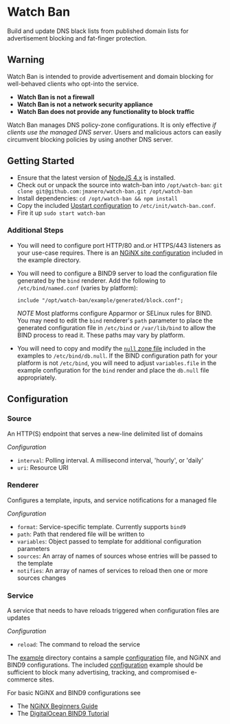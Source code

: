 Watch Ban
=========

Build and update DNS black lists from published domain lists for advertisement blocking and fat-finger protection.

## Warning

Watch Ban is intended to provide advertisement and domain blocking for well-behaved clients who opt-into the service.

* **Watch Ban is not a firewall**
* **Watch Ban is not a network security appliance**
* **Watch Ban does not provide any functionality to block traffic**

Watch Ban manages DNS policy-zone configurations. It is only effective _if clients use the managed DNS server_. Users and malicious actors can easily circumvent blocking policies by using another DNS server.

## Getting Started

* Ensure that the latest version of [NodeJS 4.x](https://nodejs.org/en/download/) is installed.
* Check out or unpack the source into watch-ban into `/opt/watch-ban`: `git clone git@github.com:jmanero/watch-ban.git /opt/watch-ban`
* Install dependencies: `cd /opt/watch-ban && npm install`
* Copy the included [Upstart configuration](example/watch-ban.upstart) to `/etc/init/watch-ban.conf`.
* Fire it up `sudo start watch-ban`

### Additional Steps

* You will need to configure port HTTP/80 and.or HTTPS/443 listeners as your use-case requires. There is an [NGiNX site configuration](example/nginx/block) included in the example directory.
* You will need to configure a BIND9 server to load the configuration file generated by the `bind` renderer. Add the following to `/etc/bind/named.conf` (varies by platform):

  ```
  include "/opt/watch-ban/example/generated/block.conf";
  ```

  *NOTE* Most platforms configure Apparmor or SELinux rules for BIND. You may need to edit the `bind` renderer's `path` parameter to place the generated configuration file in `/etc/bind` or `/var/lib/bind` to allow the BIND process to read it. These paths may vary by platform.

* You will need to copy and modify the [`null` zone file](example/bind/db.null) included in the examples to `/etc/bind/db.null`. If the BIND configuration path for your platform is not `/etc/bind`, you will need to adjust `variables.file` in the example configuration for the `bind` render and place the `db.null` file appropriately.

## Configuration

### Source

An HTTP(S) endpoint that serves a new-line delimited list of domains

*Configuration*

* `interval`: Polling interval. A millisecond interval, 'hourly', or 'daily'
* `uri`: Resource URI

### Renderer

Configures a template, inputs, and service notifications for a managed file

*Configuration*

* `format`: Service-specific template. Currently supports `bind9`
* `path`: Path that rendered file will be written to
* `variables`: Object passed to template for additional configuration parameters
* `sources`: An array of names of sources whose entries will be passed to the template
* `notifies`: An array of names of services to reload then one or more sources changes

### Service

A service that needs to have reloads triggered when configuration files are updates

*Configuration*

* `reload`: The command to reload the service

The [example](example) directory contains a sample [configuration](example/config.json) file, and NGiNX and BIND9 configurations. The included [configuration](example/config.json) example should be sufficient to block many advertising, tracking, and compromised e-commerce sites.

For basic NGiNX and BIND9 configurations see
* The [NGiNX Beginners Guide](http://nginx.org/en/docs/beginners_guide.html)
* The [DigitalOcean BIND9 Tutorial](https://www.digitalocean.com/community/tutorials/how-to-configure-bind-as-a-private-network-dns-server-on-ubuntu-14-04)
